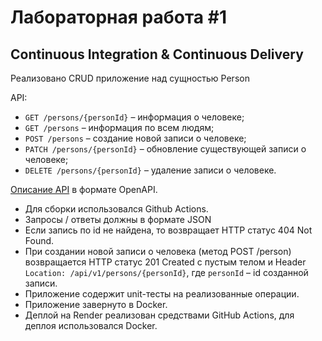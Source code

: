# Лабораторная работа #1


## Continuous Integration & Continuous Delivery


Реализовано CRUD приложение над сущностью Person

API:

* `GET /persons/{personId}` – информация о человеке;
* `GET /persons` – информация по всем людям;
* `POST /persons` – создание новой записи о человеке;
* `PATCH /persons/{personId}` – обновление существующей записи о человеке;
* `DELETE /persons/{personId}` – удаление записи о человеке.

[Описание API](person-service.yaml) в формате OpenAPI.

* Для сборки использовался Github Actions.
* Запросы / ответы должны в формате JSON
* Если запись по id не найдена, то возвращает HTTP статус 404 Not Found.
* При создании новой записи о человека (метод POST /person) возвращается HTTP статус 201 Created с пустым телом и
  Header `Location: /api/v1/persons/{personId}`, где `personId` – id созданной записи.
* Приложение содержит unit-тесты на реализованные операции.
* Приложение завернуто в Docker.
* Деплой на Render реализован средствами GitHub Actions, для деплоя использовался Docker.

